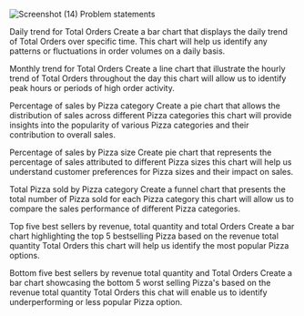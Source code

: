 ![Screenshot (14)](https://github.com/user-attachments/assets/9427d8c5-90de-4bdc-9018-c75c5a9dde2c)
Problem statements 

Daily trend for Total Orders 
Create a bar chart that displays the daily trend of Total Orders over specific time. This chart will help us identify any patterns or fluctuations in order volumes on a daily basis.  

Monthly trend for Total Orders
Create a line chart that illustrate the hourly trend of Total Orders throughout the day this chart will allow us to identify peak hours or periods of high order activity. 

Percentage of sales by Pizza category 
Create a pie chart that allows the distribution of sales across different Pizza categories this chart will provide insights into the popularity of various Pizza categories and their contribution to overall sales. 

Percentage of sales by Pizza size 
Create pie chart that represents the percentage of sales attributed to different Pizza sizes this chart will help us understand customer preferences for Pizza sizes and their impact on sales. 

Total Pizza sold by Pizza category 
Create a funnel chart that presents the total number of Pizza sold for each Pizza category this chart will allow us to compare the sales performance of different Pizza categories. 

Top five best sellers by revenue, total quantity and total Orders 
Create a bar chart highlighting the top 5 bestselling Pizza based on the revenue total quantity Total Orders this chart will help us identify the most popular Pizza options. 

Bottom five best sellers by revenue total quantity and Total Orders 
Create a bar chart showcasing the bottom 5 worst selling Pizza's based on the revenue total quantity Total Orders this chat will enable us to identify underperforming or less popular Pizza option.

